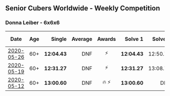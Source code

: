 ## Senior Cubers Worldwide - Weekly Competition
### Donna Leiber - 6x6x6

| Date | Age | Single | Average | Awards | Solve 1 | Solve 2 | Solve 3 | Video |
| :--: | :--: | --: | --: | :--: | --: | --: | --: | :-- |
| [2020-05-26](../../results/666/2020-05-26.md) | 60+ | **12:04.43** | DNF | ⚡ | **12:04.43** | 12:50.73 | DNS | [Link](https://www.facebook.com/events/637852836799991/permalink/640054709913137/) |
| [2020-05-19](../../results/666/2020-05-19.md) | 60+ | **12:31.27** | DNF | ⚡ | **12:31.27** | 13:08.78 | DNS | [Link](https://www.facebook.com/events/201300894172579/permalink/204801310489204/) |
| [2020-05-12](../../results/666/2020-05-12.md) | 60+ | **13:00.60** | DNF | 🔥 ⚡ | **13:00.60** | DNF | DNS | [Link](https://www.facebook.com/events/276138643524223/permalink/278590013279086/) |


<!-- Global site tag (gtag.js) - Google Analytics -->
<script async src="https://www.googletagmanager.com/gtag/js?id=UA-86348435-3"></script>
<script>window.dataLayer = window.dataLayer || []; function gtag() {dataLayer.push(arguments);} gtag('js', new Date()); gtag('config', 'UA-86348435-3');</script>
